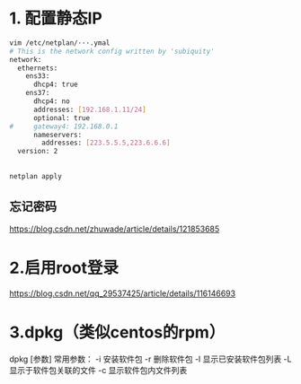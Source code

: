 # 1. 配置静态IP
```bash
vim /etc/netplan/···.ymal
# This is the network config written by 'subiquity'
network:
  ethernets:
    ens33:
      dhcp4: true
    ens37:
      dhcp4: no
      addresses: [192.168.1.11/24]
      optional: true
#     gateway4: 192.168.0.1
      nameservers:
        addresses: [223.5.5.5,223.6.6.6]
  version: 2
  
  
netplan apply
```

## 忘记密码

https://blog.csdn.net/zhuwade/article/details/121853685



# 2.启用root登录

https://blog.csdn.net/qq_29537425/article/details/116146693


# 3.dpkg（类似centos的rpm）
dpkg [参数]
常用参数：
-i	安装软件包
-r	删除软件包
-l	显示已安装软件包列表
-L	显示于软件包关联的文件
-c	显示软件包内文件列表